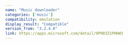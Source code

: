 ```yaml
---
name: "Music downloader"
categories: ['music']
compatibility: emulation
display_result: "Compatible"
version_from: "3.2.4.0"
link: https://apps.microsoft.com/detail/9PH03Z1PHHW3
---
```

